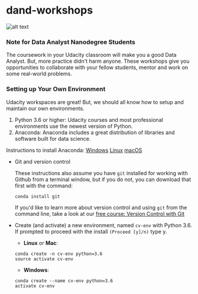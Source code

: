 # dand-workshops

![alt text](https://github.com/udacity/dand-workshops/blob/master/images/DAND-workshops.jpg "Real-World Data Science")

### Note for Data Analyst Nanodegree Students

The coursework in your Udacity classroom will make you a good Data Analyst. But, more practice didn't harm anyone. These workshops give you opportunities to collaborate with your fellow students, mentor and work on some real-world problems.

### Setting up Your Own Environment

Udacity workspaces are great! But, we should all know how to setup and maintain our own environments.

1. Python 3.6 or higher: Udacity courses and most professional environments use the newest version of Python.
2. Anaconda: Anaconda includes a great distribution of libraries and software built for data science.

Instructions to install Anaconda:
[Windows](https://docs.anaconda.com/anaconda/install/windows/)
[Linux](https://docs.anaconda.com/anaconda/install/linux/)
[macOS](https://docs.anaconda.com/anaconda/install/mac-os/)

- Git and version control

  These instructions also assume you have `git` installed for working with Github from a terminal window, but if you do not, you can download that first with the command:

  ```
  conda install git 
  ```

  

  If you'd like to learn more about version control and using `git` from the command line, take a look at our [free course: Version Control with Git](<https://in.udacity.com/course/version-control-with-git--ud123>)

- Create (and activate) a new environment, named `cv-env` with Python 3.6. If prompted to proceed with the install `(Proceed [y]/n)` type y.

  - **Linux** or **Mac**:

  ```
  conda create -n cv-env python=3.6
  source activate cv-env
  ```

  - **Windows**:

  ```
  conda create --name cv-env python=3.6
  activate cv-env
  ```
